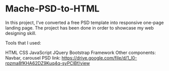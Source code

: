 # Mache-PSD-to-HTML
In this project, I've converted a free PSD template into responsive one-page landing page. The project has been done in order to showcase my web designing skill. 

Tools that I used:

HTML
CSS
JavaScript
JQuery
Bootstrap Framework
Other components: Navbar, carousel
PSD link: https://drive.google.com/file/d/1_l0-rpzma8fKHA62DZ9Kuq4q-syPClBf/view
